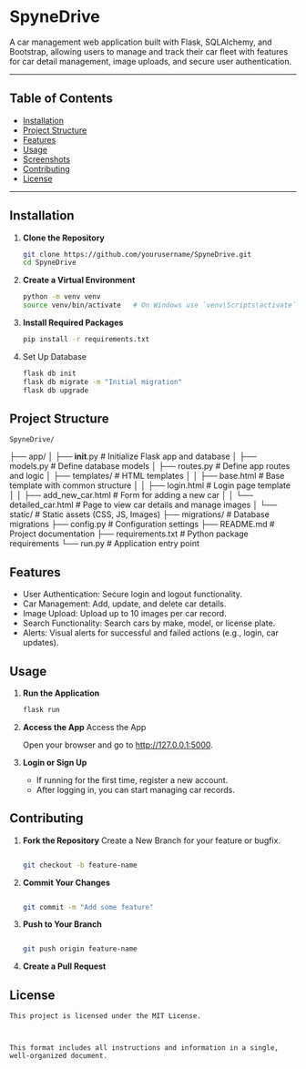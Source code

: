 # SpyneDrive

A car management web application built with Flask, SQLAlchemy, and Bootstrap, allowing users to manage and track their car fleet with features for car detail management, image uploads, and secure user authentication.

---

## Table of Contents
- [Installation](#installation)
- [Project Structure](#project-structure)
- [Features](#features)
- [Usage](#usage)
- [Screenshots](#screenshots)
- [Contributing](#contributing)
- [License](#license)

---

## Installation

1. **Clone the Repository**
   ```bash
   git clone https://github.com/yourusername/SpyneDrive.git
   cd SpyneDrive

2. **Create a Virtual Environment**
    ``` bash
    python -m venv venv
    source venv/bin/activate   # On Windows use `venv\Scripts\activate`

3. **Install Required Packages**
    ``` bash
    pip install -r requirements.txt

4. Set Up Database
    ``` bash
    flask db init
    flask db migrate -m "Initial migration"
    flask db upgrade

## Project Structure

    SpyneDrive/
├── app/
│   ├── __init__.py            # Initialize Flask app and database
│   ├── models.py              # Define database models
│   ├── routes.py              # Define app routes and logic
│   ├── templates/             # HTML templates
│   │   ├── base.html          # Base template with common structure
│   │   ├── login.html         # Login page template
│   │   ├── add_new_car.html   # Form for adding a new car
│   │   └── detailed_car.html  # Page to view car details and manage images
│   └── static/                # Static assets (CSS, JS, Images)
├── migrations/                # Database migrations
├── config.py                  # Configuration settings
├── README.md                  # Project documentation
├── requirements.txt           # Python package requirements
└── run.py                     # Application entry point

## Features

- User Authentication: Secure login and logout functionality.
- Car Management: Add, update, and delete car details.
- Image Upload: Upload up to 10 images per car record.
- Search Functionality: Search cars by make, model, or license plate.
- Alerts: Visual alerts for successful and failed actions (e.g., login, car updates).

## Usage

1. **Run the Application**
    ``` bash
    flask run

2. **Access the App**
    Access the App

    Open your browser and go to http://127.0.0.1:5000.

3. **Login or Sign Up**

    - If running for the first time, register a new account.
    - After logging in, you can start managing car records.

## Contributing
1. **Fork the Repository**
    Create a New Branch for your feature or bugfix.
    ```bash
   
    git checkout -b feature-name

2. **Commit Your Changes**
    ```bash

    git commit -m "Add some feature"

3. **Push to Your Branch**
    ```bash

    git push origin feature-name

4. **Create a Pull Request**

## License
    This project is licensed under the MIT License.



    This format includes all instructions and information in a single, well-organized document. 



